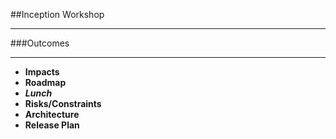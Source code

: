 <!-- .slide: data-background="resources/footer.svg" data-background-size="contain" data-background-position="bottom"  -->

##Inception Workshop
- - -
###Outcomes
- - -
* **Impacts** <!-- .element: style="color:#e0dfe4"; -->
* **Roadmap**
* _**Lunch**_ <!-- .element: style="color:#e0dfe4"; -->
* **Risks/Constraints**  <!-- .element: style="color:#e0dfe4"; -->
* **Architecture** <!-- .element: style="color:#e0dfe4"; -->
* **Release Plan** <!-- .element: style="color:#e0dfe4"; -->


<aside class="notes">
</aside>

<br/>
<br/>
<br/>
<br/>
<br/>
<br/>
<br/>
<br/>
<br/>
<br/>
<br/>
<br/>
<br/>
<br/>
<br/>
<br/>
<br/>
<br/>
<br/>
<br/>
<br/>
